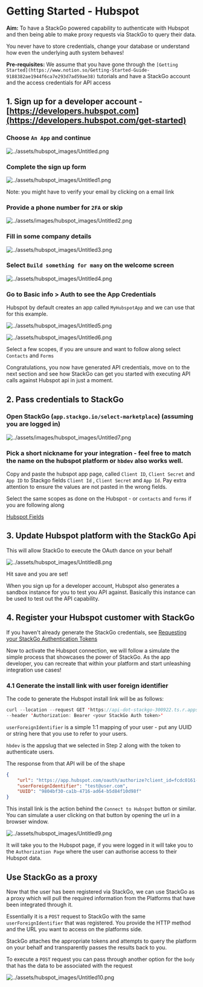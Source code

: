# Getting Started - Hubspot

**Aim:** To have a StackGo powered capability to authenticate with Hubspot and then being able to make proxy requests via StackGo to query their data. 

You never have to store credentials, change your database or understand how even the underlying auth system behaves!

**Pre-requisites:** We assume that you have gone through the `[Getting Started](https://www.notion.so/Getting-Started-Guide-9188382ae1944f6ca7e293d7ad59ae38)` tutorials and have a StackGo account and the access credentials for API access

## 1. Sign up for a developer account - [https://developers.hubspot.com](https://developers.hubspot.com/get-started)

### Choose `An App` and continue

![../assets/hubspot_images/Untitled.png](../assets/hubspot_images/Untitled.png)

### Complete the sign up form

![../assets/hubspot_images/Untitled1.png](../assets/hubspot_images/Untitled1.png)

Note: you might have to verify your email by clicking on a email link

### Provide a phone number for `2FA` or skip

![../assets/images/hubspot_images/Untitled2.png](../assets/hubspot_images/Untitled2.png)

### Fill in some company details

![../assets/hubspot_images/Untitled3.png](../assets/hubspot_images/Untitled3.png)

### Select `Build something for many` on the welcome screen

![../assets/hubspot_images/Untitled4.png](../assets/hubspot_images/Untitled4.png)

### Go to Basic info > Auth to see the App Credentials

Hubspot by default creates an app called `MyHubspotApp` and we can use that for this example.

![../assets/hubspot_images/Untitled5.png](../assets/hubspot_images/Untitled5.png)

![../assets/hubspot_images/Untitled6.png](../assets/hubspot_images/Untitled6.png)

Select a few scopes, if you are unsure and want to follow along select `Contacts` and `Forms`

Congratulations, you now have generated API credentials, move on to the next section and see how StackGo can get you started with executing API calls against Hubspot api in just a moment.

## 2. Pass credentials to StackGo

### Open StackGo (`app.stackgo.io/select-marketplace`) (assuming you are logged in)

![../assets/images/hubspot_images/Untitled7.png](../assets/hubspot_images/Untitled7.png)

### Pick a short nickname for your integration - feel free to match the name on the hubspot platform or `hbdev` also works well.

Copy and paste the  hubspot app page, called `Client ID`, `Client Secret` and `App ID` to Stackgo fields `Client Id` , `Client Secret` and `App Id`. Pay extra attention to ensure the values are not pasted in the wrong fields. 

Select the same scopes as done on the Hubspot - or `contacts` and `forms` if you are following along 

[Hubspot Fields](https://www.notion.so/61ccb7571be24e65a57a921c51e8d43c)

## 3. Update Hubspot platform with the StackGo Api

This will allow StackGo to execute the OAuth dance on your behalf

![../assets/hubspot_images/Untitled8.png](../assets/hubspot_images/Untitled8.png)

Hit save and you are set!

When you sign up for a developer account, Hubspot also generates a sandbox instance for you to test you API against. Basically this instance can be used to test out the API capability.

## 4. Register your Hubspot customer with StackGo

If you haven't already generate the StackGo credentials, see [Requesting your StackGo Authentication Tokens](https://www.notion.so/Requesting-your-StackGo-Authentication-Tokens-89b1ab9f852a407ea267a54957f30ff7) 

Now to activate the Hubspot connection, we will follow a simulate the simple process that showcases the power of StackGo. As the app developer, you can recreate that within your platform and start unleashing integration use cases!

### 4.1 Generate the install link with user foreign identifier

The code to generate the Hubspot install link will be as follows:

```java
curl --location --request GET 'https://api-dot-stackgo-300922.ts.r.appspot.com/api/hubspot/auth/hbDev?userForeignIdentifier=<user id>' \
--header 'Authorization: Bearer <your StackGo Auth token>'
```

 `userForeignIdentifier` is a simple 1:1 mapping of your user - put any UUID or string here that you use to refer to your users.

`hbdev` is the appslug that we selected in Step 2 along with the token to authenticate users.

The response from that API will be of the shape

```json
{
    "url": "https://app.hubspot.com/oauth/authorize?client_id=fcdc0161-59d5-428f-864f-629d8aa781ec&scope=contactsforms&redirect_uri=https%3A%2F%2Fapi-dot-stackgo-300922.ts.r.appspot.com%2Fhubspot%2Fhbdev-9804bf30-ca1b-4716-ad64-b5d84f10d98f%2Fcallback&state=test%40user.com",
    "userForeignIdentifier": "test@user.com",
    "UUID": "9804bf30-ca1b-4716-ad64-b5d84f10d98f"
}
```

This install link is the action behind the `Connect to Hubspot` button or similar. You can simulate a user clicking on that button by opening the url in a browser window. 

![../assets/hubspot_images/Untitled9.png](../assets/hubspot_images/Untitled9.png)

It will take you to the Hubspot page, if you were logged in it will take you to the `Authorization Page` where the user can authorise access to their Hubspot data. 

## Use StackGo as a proxy

Now that the user has been registered via StackGo, we can use StackGo as a proxy which will pull the required information from the Platforms that have been integrated through it.

Essentially it is a `POST` request to StackGo with the same  `userForeignIdentifier` that was registered. You provide the HTTP method and the URL you want to access on the platforms side.

StackGo attaches the appropriate tokens and attempts to query the platform on your behalf and transparently passes the results back to you.

To execute a `POST` request you can pass through another option for the `body` that has the data to be associated with the request

![../assets/hubspot_images/Untitled10.png](../assets/hubspot_images/Untitled10.png)